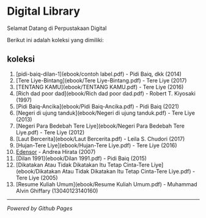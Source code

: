 # Digital Library

Selamat Datang di Perpustakaan Digital

Berikut ini adalah koleksi yang dimiliki:
## koleksi

1. [pidi-baiq-dilan-1](ebook/contoh label.pdf) - Pidi Baiq, dkk (2014)
2. [Tere Liye-Bintang](ebook/Tere Liye-Bintang.pdf) - Tere Liye (2017)
3. [TENTANG KAMU](ebook/TENTANG KAMU.pdf) - Tere Liye (2016)
4. [Rich dad poor dad](ebook/Rich dad poor dad.pdf) - Robert T. Kiyosaki (1997)
5. [Pidi Baiq-Ancika](ebook/Pidi Baiq-Ancika.pdf) - Pidi Baiq (2021)
6. [Negeri di ujung tanduk](ebook/Negeri di ujung tanduk.pdf) - Tere Liye (2013)
7. [Negeri Para Bedebah Tere Liye](ebook/Negeri Para Bedebah Tere Liye.pdf) - Tere Liye (2012)
8. [Laut Bercerita](ebook/Laut Bercerita.pdf) - Leila S. Chudori (2017)
9. [Hujan-Tere Liye](ebook/Hujan-Tere Liye.pdf) - Tere Liye (2016)
10. [Edensor](ebook/Edensor.pdf) - Andrea Hirata (2007)
11. [Dilan 1991](ebook/Dilan 1991.pdf) - Pidi Baiq (2015)
12. [Dikatakan Atau Tidak Dikatakan Itu Tetap Cinta-Tere Liye](ebook/Dikatakan Atau Tidak Dikatakan Itu Tetap Cinta-Tere Liye.pdf) - Tere Liye (2005)
13. [Resume Kuliah Umum](ebook/Resume Kuliah Umum.pdf) - Muhammad Alvin Ghiffary (13040123140160)

---

*Powered by Github Pages*
